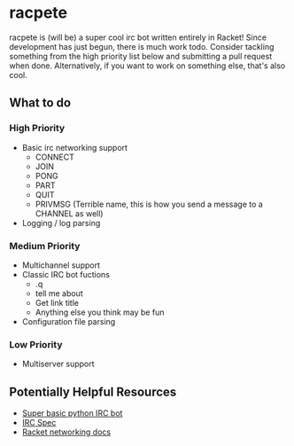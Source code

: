 racpete
=======
racpete is (will be) a super cool irc bot written entirely in Racket!  Since
development has just begun, there is much work todo.  Consider tackling
something from the high priority list below and submitting a pull request when
done.  Alternatively, if you want to work on something else, that's also cool.

What to do
----------
### High Priority ###
- Basic irc networking support
    - CONNECT
    - JOIN
    - PONG
    - PART
    - QUIT
    - PRIVMSG (Terrible name, this is how you send a message to a CHANNEL as
      well)
- Logging / log parsing

### Medium Priority ###
- Multichannel support
- Classic IRC bot fuctions
    - .q
    - tell me about
    - Get link title
    - Anything else you think may be fun
- Configuration file parsing

### Low Priority ###
- Multiserver support

Potentially Helpful Resources
-----------------------------
- [Super basic python IRC bot](http://travismccrea.com/2010/02/write-a-basic-python-irc-bot/)
- [IRC Spec](http://tools.ietf.org/html/rfc2812)
- [Racket networking docs](http://docs.racket-lang.org/net/)
